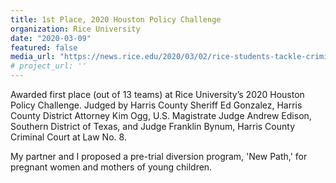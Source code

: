 ```yaml
---
title: 1st Place, 2020 Houston Policy Challenge
organization: Rice University
date: "2020-03-09"
featured: false
media_url: "https://news.rice.edu/2020/03/02/rice-students-tackle-criminal-justice-reform-at-houston-policy-challenge/"
# project_url: ''
---
```


Awarded first place (out of 13 teams) at Rice University’s 2020 Houston Policy Challenge. Judged by Harris County Sheriff Ed Gonzalez, Harris County District Attorney Kim Ogg, U.S. Magistrate Judge Andrew Edison, Southern District of Texas, and Judge Franklin Bynum, Harris County Criminal Court at Law No. 8.

My partner and I proposed a pre-trial diversion program, 'New Path,' for pregnant women and mothers of young children.

